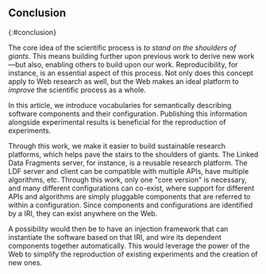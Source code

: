 ## Conclusion
{:#conclusion}

The core idea of the scientific process is _to stand on the shoulders of giants_.
This means building further upon previous work to derive new work—but
also, enabling others to build upon our work.
Reproducibility, for instance, is an essential aspect of this process.
Not only does this concept apply to Web research as well,
but the Web makes an ideal platform to _improve_ the scientific process as a whole.

In this article, we introduce vocabularies for semantically describing software components and their configuration.
Publishing this information alongside experimental results is beneficial for the reproduction of experiments.

Through this work, we make it easier to build sustainable research platforms,
which helps pave the stairs to the shoulders of giants.
The Linked Data Fragments server, for instance, is a reusable research platform.
The LDF server and client can be compatible with multiple APIs, have multiple algorithms, etc.
Through this work, only one "core version" is necessary, and many different configurations can co-exist,
where support for different APIs and algorithms are simply pluggable components that are referred to within a configuration.
Since components and configurations are identified by a IRI,
they can exist anywhere on the Web.

A possibility would then be to have an injection framework
that can instantiate the software based on that IRI,
and wire its dependent components together automatically.
This would leverage the power of the Web to simplify the reproduction of existing experiments
and the creation of new ones.